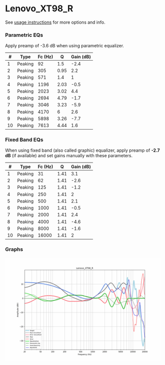 # Lenovo_XT98_R
See [usage instructions](https://github.com/jaakkopasanen/AutoEq#usage) for more options and info.

### Parametric EQs
Apply preamp of -3.6 dB when using parametric equalizer.

|   # | Type    |   Fc (Hz) |    Q |   Gain (dB) |
|-----|---------|-----------|------|-------------|
|   1 | Peaking |        92 | 1.5  |        -2.4 |
|   2 | Peaking |       305 | 0.95 |         2.2 |
|   3 | Peaking |       571 | 1.4  |         1   |
|   4 | Peaking |      1196 | 2.03 |        -0.5 |
|   5 | Peaking |      2023 | 3.02 |         4.4 |
|   6 | Peaking |      2694 | 4.79 |        -1.7 |
|   7 | Peaking |      3046 | 3.23 |        -5.9 |
|   8 | Peaking |      4170 | 6    |         2.6 |
|   9 | Peaking |      5898 | 3.26 |        -7.7 |
|  10 | Peaking |      7613 | 4.44 |         1.6 |

### Fixed Band EQs
When using fixed band (also called graphic) equalizer, apply preamp of **-2.7 dB** (if available) and set gains manually with these parameters.

|   # | Type    |   Fc (Hz) |    Q |   Gain (dB) |
|-----|---------|-----------|------|-------------|
|   1 | Peaking |        31 | 1.41 |         3.1 |
|   2 | Peaking |        62 | 1.41 |        -2.6 |
|   3 | Peaking |       125 | 1.41 |        -1.2 |
|   4 | Peaking |       250 | 1.41 |         2   |
|   5 | Peaking |       500 | 1.41 |         2.1 |
|   6 | Peaking |      1000 | 1.41 |        -0.5 |
|   7 | Peaking |      2000 | 1.41 |         2.4 |
|   8 | Peaking |      4000 | 1.41 |        -4.6 |
|   9 | Peaking |      8000 | 1.41 |        -1.6 |
|  10 | Peaking |     16000 | 1.41 |         2   |

### Graphs
![](./Lenovo_XT98_R.png)
